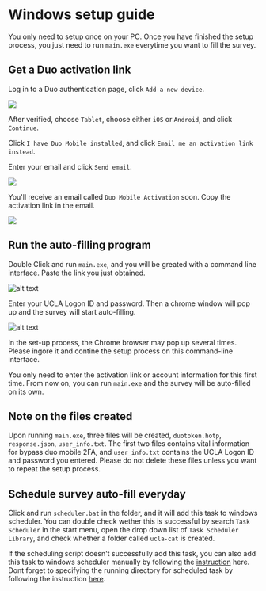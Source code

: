 # Windows setup guide
You only need to setup once on your PC. Once you have finished the setup process, you just need to run `main.exe` everytime you want to fill the survey.

## Get a Duo activation link

Log in to a Duo authentication page, click  `Add a new device`.

![](https://s3.us-west-2.amazonaws.com/secure.notion-static.com/32e0cc06-1e92-4cc4-8ac1-522595989727/Screen_Shot_2022-04-12_at_7.19.26_AM.png?X-Amz-Algorithm=AWS4-HMAC-SHA256&X-Amz-Content-Sha256=UNSIGNED-PAYLOAD&X-Amz-Credential=AKIAT73L2G45EIPT3X45%2F20220412%2Fus-west-2%2Fs3%2Faws4_request&X-Amz-Date=20220412T141937Z&X-Amz-Expires=86400&X-Amz-Signature=93448629bb7a0f673df36bb6160a4575b7c1ed4cef3a6c58f5ad086dd89a622e&X-Amz-SignedHeaders=host&response-content-disposition=filename%20%3D%22Screen%2520Shot%25202022-04-12%2520at%25207.19.26%2520AM.png%22&x-id=GetObject)

After verified, choose  `Tablet`, choose either  `iOS`  or  `Android`, and click  `Continue`. 

Click  `I have Duo Mobile installed`, and click  `Email me an activation link instead`. 

Enter your email and click `Send email`.

![](https://s3.us-west-2.amazonaws.com/secure.notion-static.com/f965ce1f-f081-4565-9a71-6deff3d40355/Screen_Shot_2022-04-12_at_7.22.24_AM.png?X-Amz-Algorithm=AWS4-HMAC-SHA256&X-Amz-Content-Sha256=UNSIGNED-PAYLOAD&X-Amz-Credential=AKIAT73L2G45EIPT3X45%2F20220412%2Fus-west-2%2Fs3%2Faws4_request&X-Amz-Date=20220412T142231Z&X-Amz-Expires=86400&X-Amz-Signature=10259f768c5cd2902cc92d3762facda63b92f34fa8a52ddefa2d7e521b0b3c6a&X-Amz-SignedHeaders=host&response-content-disposition=filename%20%3D%22Screen%2520Shot%25202022-04-12%2520at%25207.22.24%2520AM.png%22&x-id=GetObject)

You'll receive an email called `Duo Mobile Activation` soon. Copy the activation link in the email.

![](https://s3.us-west-2.amazonaws.com/secure.notion-static.com/bb75c03f-78fe-4d54-8135-74d7c21590f4/Screen_Shot_2022-04-12_at_7.24.31_AM.png?X-Amz-Algorithm=AWS4-HMAC-SHA256&X-Amz-Content-Sha256=UNSIGNED-PAYLOAD&X-Amz-Credential=AKIAT73L2G45EIPT3X45%2F20220412%2Fus-west-2%2Fs3%2Faws4_request&X-Amz-Date=20220412T142519Z&X-Amz-Expires=86400&X-Amz-Signature=9caa26f99dd94cdeed0c7105ea6076d24956d15a32902bcd98c2297e16cbb11d&X-Amz-SignedHeaders=host&response-content-disposition=filename%20%3D%22Screen%2520Shot%25202022-04-12%2520at%25207.24.31%2520AM.png%22&x-id=GetObject)

## Run the auto-filling program
Double Click and run `main.exe`, and you will be greated with a command line interface. Paste the link you just obtained.

![alt text](https://github.com/MubaiHua/ucla-cat/blob/main/images/win_exe.png?raw=true)

Enter your UCLA Logon ID and password. Then a chrome window will pop up and the survey will start auto-filling.

![alt text](https://github.com/MubaiHua/ucla-cat/blob/main/images/win_logon.png?raw=true)

In the set-up process, the Chrome browser may pop up several times. Please ingore it and contine the setup process on this command-line interface.

You only need to enter the activation link or account information for this first time. From now on, you can run `main.exe` and the survey will be auto-filled on its own.

## Note on the files created
Upon running `main.exe`, three files will be created, `duotoken.hotp`, `response.json`, `user_info.txt`. The first two files contains vital information for bypass duo mobile 2FA, and `user_info.txt` contains the UCLA Logon ID and password you entered. Please do not delete these files unless you want to repeat the setup process.

## Schedule survey auto-fill everyday
Click and run `scheduler.bat` in the folder, and it will add this task to windows scheduler. You can double check wether this is successful by search `Task Scheduler` in the start menu, open the drop down list of `Task Scheduler Library`, and check whether a folder called `ucla-cat` is created.

If the scheduling script doesn't successfully add this task, you can also add this task to windows scheduler manually by following the [instruction](https://www.windowscentral.com/how-create-automated-task-using-task-scheduler-windows-10) here. Dont forget to specifying the running directory for scheduled task by following the instruction [here](https://stackoverflow.com/questions/447774/specifying-the-running-directory-for-scheduled-tasks-using-schtasks-exe).